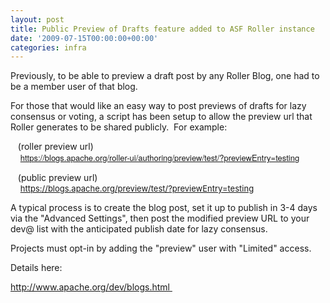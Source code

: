 ```yaml
---
layout: post
title: Public Preview of Drafts feature added to ASF Roller instance
date: '2009-07-15T00:00:00+00:00'
categories: infra
---
```

<p>Previously, to be able to preview a draft post by any Roller Blog, one had to be a member user of that blog.</p><p>For those that would like an easy way to post previews of drafts for lazy consensus or voting, a script has been setup to allow the preview url that Roller generates to be shared publicly. &nbsp;For example:</p><p>&nbsp;&nbsp; (roller preview url)<br />&nbsp;&nbsp; &nbsp;<span class="Apple-style-span" style="color: rgb(34, 34, 34); font-family: 'Helvetica Neue'; font-size: 13px; "><a href="https://blogs.apache.org/roller-ui/authoring/preview/test/?previewEntry=testing">https://blogs.apache.org/roller-ui/authoring/preview/test/?previewEntry=testing</a></span></p><p>&nbsp;&nbsp; (public preview url)<br />&nbsp;&nbsp; &nbsp;<a href="https://blogs.apache.org/preview/test/?previewEntry=testing"><span class="Apple-style-span" style="font-size: small; ">https://blogs.apache.org/preview/test/?previewEntry=testing</span></a></p><p>A typical process is to create the blog post, set it up to publish in&nbsp;3-4 days via the &quot;Advanced Settings&quot;, then post the modified preview URL to your dev@ list with the anticipated publish date for lazy consensus.</p><p>Projects must opt-in by adding the &quot;preview&quot; user with &quot;Limited&quot; access.</p><p>Details here:</p><p><a href="http://www.apache.org/dev/blogs.html">http://www.apache.org/dev/blogs.html&nbsp;</a></p>
